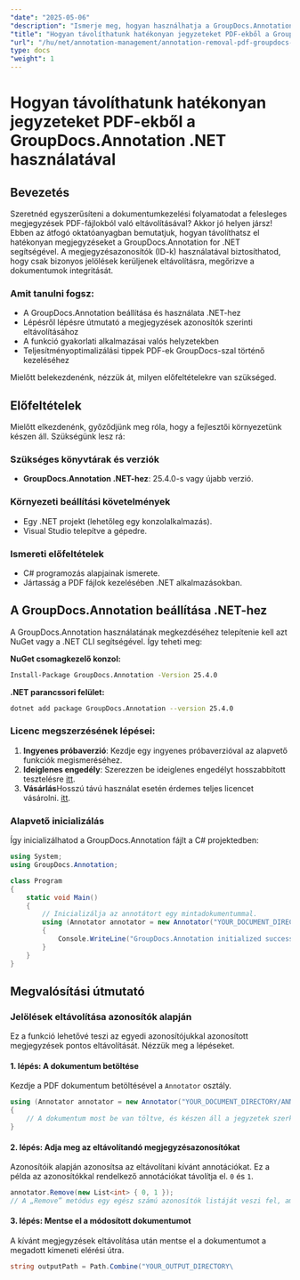 ```yaml
---
"date": "2025-05-06"
"description": "Ismerje meg, hogyan használhatja a GroupDocs.Annotation for .NET-et az azonosító szerinti megjegyzések eltávolításához, optimalizálva ezzel a dokumentumkezelési folyamatot ezzel az átfogó útmutatóval."
"title": "Hogyan távolíthatunk hatékonyan jegyzeteket PDF-ekből a GroupDocs.Annotation .NET használatával"
"url": "/hu/net/annotation-management/annotation-removal-pdf-groupdocs-dotnet-guide/"
type: docs
"weight": 1
---
```


# Hogyan távolíthatunk hatékonyan jegyzeteket PDF-ekből a GroupDocs.Annotation .NET használatával

## Bevezetés

Szeretnéd egyszerűsíteni a dokumentumkezelési folyamatodat a felesleges megjegyzések PDF-fájlokból való eltávolításával? Akkor jó helyen jársz! Ebben az átfogó oktatóanyagban bemutatjuk, hogyan távolíthatsz el hatékonyan megjegyzéseket a GroupDocs.Annotation for .NET segítségével. A megjegyzésazonosítók (ID-k) használatával biztosíthatod, hogy csak bizonyos jelölések kerüljenek eltávolításra, megőrizve a dokumentumok integritását.

### Amit tanulni fogsz:
- A GroupDocs.Annotation beállítása és használata .NET-hez
- Lépésről lépésre útmutató a megjegyzések azonosítók szerinti eltávolításához
- A funkció gyakorlati alkalmazásai valós helyzetekben
- Teljesítményoptimalizálási tippek PDF-ek GroupDocs-szal történő kezeléséhez

Mielőtt belekezdenénk, nézzük át, milyen előfeltételekre van szükséged.

## Előfeltételek

Mielőtt elkezdenénk, győződjünk meg róla, hogy a fejlesztői környezetünk készen áll. Szükségünk lesz rá:

### Szükséges könyvtárak és verziók
- **GroupDocs.Annotation .NET-hez**: 25.4.0-s vagy újabb verzió.

### Környezeti beállítási követelmények
- Egy .NET projekt (lehetőleg egy konzolalkalmazás).
- Visual Studio telepítve a gépedre.

### Ismereti előfeltételek
- C# programozás alapjainak ismerete.
- Jártasság a PDF fájlok kezelésében .NET alkalmazásokban.

## A GroupDocs.Annotation beállítása .NET-hez

A GroupDocs.Annotation használatának megkezdéséhez telepítenie kell azt NuGet vagy a .NET CLI segítségével. Így teheti meg:

**NuGet csomagkezelő konzol:**
```bash
Install-Package GroupDocs.Annotation -Version 25.4.0
```

**\.NET parancssori felület:**
```bash
dotnet add package GroupDocs.Annotation --version 25.4.0
```

### Licenc megszerzésének lépései:
1. **Ingyenes próbaverzió**: Kezdje egy ingyenes próbaverzióval az alapvető funkciók megismeréséhez.
2. **Ideiglenes engedély**: Szerezzen be ideiglenes engedélyt hosszabbított tesztelésre [itt](https://purchase.groupdocs.com/temporary-license/).
3. **Vásárlás**Hosszú távú használat esetén érdemes teljes licencet vásárolni. [itt](https://purchase.groupdocs.com/buy).

### Alapvető inicializálás
Így inicializálhatod a GroupDocs.Annotation fájlt a C# projektedben:

```csharp
using System;
using GroupDocs.Annotation;

class Program
{
    static void Main()
    {
        // Inicializálja az annotátort egy mintadokumentummal.
        using (Annotator annotator = new Annotator("YOUR_DOCUMENT_DIRECTORY/ANNOTATED.pdf"))
        {
            Console.WriteLine("GroupDocs.Annotation initialized successfully.");
        }
    }
}
```

## Megvalósítási útmutató

### Jelölések eltávolítása azonosítók alapján

Ez a funkció lehetővé teszi az egyedi azonosítójukkal azonosított megjegyzések pontos eltávolítását. Nézzük meg a lépéseket.

#### 1. lépés: A dokumentum betöltése
Kezdje a PDF dokumentum betöltésével a `Annotator` osztály.

```csharp
using (Annotator annotator = new Annotator("YOUR_DOCUMENT_DIRECTORY/ANNOTATED.pdf"))
{
    // A dokumentum most be van töltve, és készen áll a jegyzetek szerkesztésére.
}
```

#### 2. lépés: Adja meg az eltávolítandó megjegyzésazonosítókat
Azonosítóik alapján azonosítsa az eltávolítani kívánt annotációkat. Ez a példa az azonosítókkal rendelkező annotációkat távolítja el. `0` és `1`.

```csharp
annotator.Remove(new List<int> { 0, 1 });
// A „Remove” metódus egy egész számú azonosítók listáját veszi fel, amelyek az annotációkat jelölik.
```

#### 3. lépés: Mentse el a módosított dokumentumot
A kívánt megjegyzések eltávolítása után mentse el a dokumentumot a megadott kimeneti elérési útra.

```csharp
string outputPath = Path.Combine("YOUR_OUTPUT_DIRECTORY\